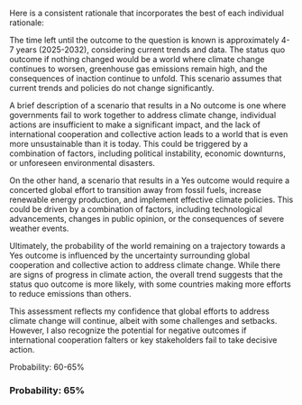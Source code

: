 Here is a consistent rationale that incorporates the best of each individual rationale:

The time left until the outcome to the question is known is approximately 4-7 years (2025-2032), considering current trends and data. The status quo outcome if nothing changed would be a world where climate change continues to worsen, greenhouse gas emissions remain high, and the consequences of inaction continue to unfold. This scenario assumes that current trends and policies do not change significantly.

A brief description of a scenario that results in a No outcome is one where governments fail to work together to address climate change, individual actions are insufficient to make a significant impact, and the lack of international cooperation and collective action leads to a world that is even more unsustainable than it is today. This could be triggered by a combination of factors, including political instability, economic downturns, or unforeseen environmental disasters.

On the other hand, a scenario that results in a Yes outcome would require a concerted global effort to transition away from fossil fuels, increase renewable energy production, and implement effective climate policies. This could be driven by a combination of factors, including technological advancements, changes in public opinion, or the consequences of severe weather events.

Ultimately, the probability of the world remaining on a trajectory towards a Yes outcome is influenced by the uncertainty surrounding global cooperation and collective action to address climate change. While there are signs of progress in climate action, the overall trend suggests that the status quo outcome is more likely, with some countries making more efforts to reduce emissions than others.

This assessment reflects my confidence that global efforts to address climate change will continue, albeit with some challenges and setbacks. However, I also recognize the potential for negative outcomes if international cooperation falters or key stakeholders fail to take decisive action.

Probability: 60-65%

### Probability: 65%